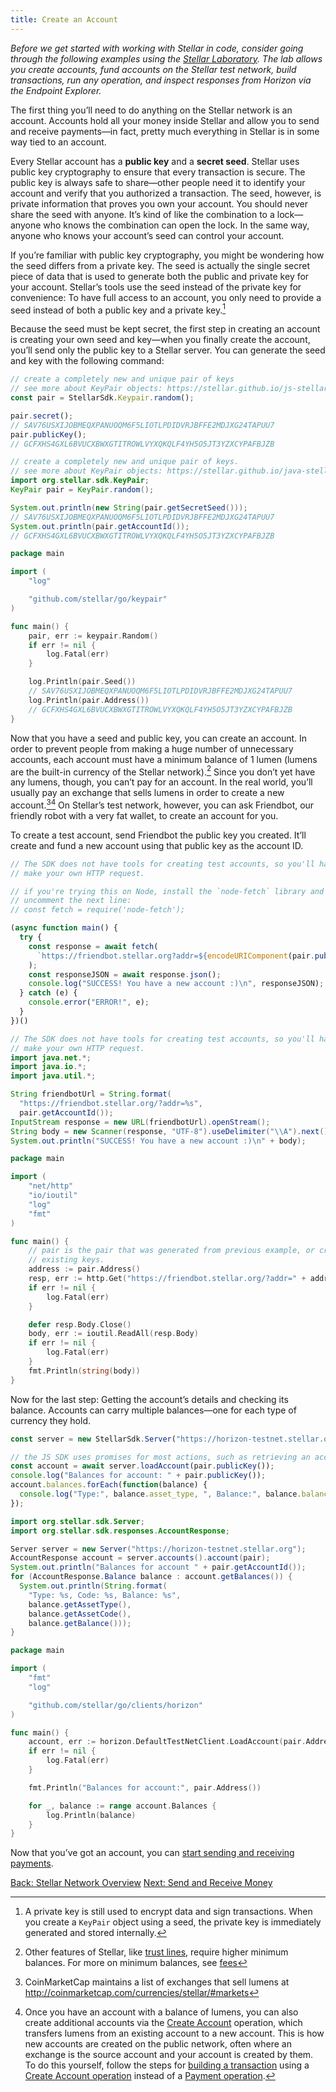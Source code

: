 ```yaml
---
title: Create an Account
---
```


_Before we get started with working with Stellar in code, consider going through the following
examples using the [Stellar Laboratory](https://www.stellar.org/laboratory/). The lab allows you
create accounts, fund accounts on the Stellar test network, build transactions, run any operation,
and inspect responses from Horizon via the Endpoint Explorer._

The first thing you’ll need to do anything on the Stellar network is an account. Accounts hold all
your money inside Stellar and allow you to send and receive payments—in fact, pretty much
everything in Stellar is in some way tied to an account.

Every Stellar account has a **public key** and a **secret seed**. Stellar uses public key
cryptography to ensure that every transaction is secure. The public key is always safe to
share—other people need it to identify your account and verify that you authorized a transaction.
The seed, however, is private information that proves you own your account. You should never share
the seed with anyone. It’s kind of like the combination to a lock—anyone who knows the combination
can open the lock. In the same way, anyone who knows your account’s seed can control your account.

If you’re familiar with public key cryptography, you might be wondering how the seed differs from a
private key. The seed is actually the single secret piece of data that is used to generate both the
public and private key for your account. Stellar’s tools use the seed instead of the private key
for convenience: To have full access to an account, you only need to provide a seed instead of both
a public key and a private key.[^1]

Because the seed must be kept secret, the first step in creating an account is creating your own
seed and key—when you finally create the account, you’ll send only the public key to a Stellar
server. You can generate the seed and key with the following command:

<code-example name="Generating Keys">

```js
// create a completely new and unique pair of keys
// see more about KeyPair objects: https://stellar.github.io/js-stellar-sdk/Keypair.html
const pair = StellarSdk.Keypair.random();

pair.secret();
// SAV76USXIJOBMEQXPANUOQM6F5LIOTLPDIDVRJBFFE2MDJXG24TAPUU7
pair.publicKey();
// GCFXHS4GXL6BVUCXBWXGTITROWLVYXQKQLF4YH5O5JT3YZXCYPAFBJZB
```

```java
// create a completely new and unique pair of keys.
// see more about KeyPair objects: https://stellar.github.io/java-stellar-sdk/org/stellar/sdk/KeyPair.html
import org.stellar.sdk.KeyPair;
KeyPair pair = KeyPair.random();

System.out.println(new String(pair.getSecretSeed()));
// SAV76USXIJOBMEQXPANUOQM6F5LIOTLPDIDVRJBFFE2MDJXG24TAPUU7
System.out.println(pair.getAccountId());
// GCFXHS4GXL6BVUCXBWXGTITROWLVYXQKQLF4YH5O5JT3YZXCYPAFBJZB
```

```go
package main

import (
	"log"

	"github.com/stellar/go/keypair"
)

func main() {
	pair, err := keypair.Random()
	if err != nil {
		log.Fatal(err)
	}

	log.Println(pair.Seed())
	// SAV76USXIJOBMEQXPANUOQM6F5LIOTLPDIDVRJBFFE2MDJXG24TAPUU7
	log.Println(pair.Address())
	// GCFXHS4GXL6BVUCXBWXGTITROWLVYXQKQLF4YH5O5JT3YZXCYPAFBJZB
}
```

</code-example>

Now that you have a seed and public key, you can create an account. In order to prevent people from
making a huge number of unnecessary accounts, each account must have a minimum balance of 1 lumen
(lumens are the built-in currency of the Stellar network).[^2] Since you don’t yet have any lumens,
though, you can’t pay for an account. In the real world, you’ll usually pay an exchange that sells
lumens in order to create a new account.[^3][^4] On Stellar’s test network, however, you can ask
Friendbot, our friendly robot with a very fat wallet, to create an account for you.

To create a test account, send Friendbot the public key you created. It’ll create and fund a new
account using that public key as the account ID.

<code-example name="Creating a test account">

```js
// The SDK does not have tools for creating test accounts, so you'll have to
// make your own HTTP request.

// if you're trying this on Node, install the `node-fetch` library and
// uncomment the next line:
// const fetch = require('node-fetch');

(async function main() {
  try {
    const response = await fetch(
      `https://friendbot.stellar.org?addr=${encodeURIComponent(pair.publicKey())}`
    );
    const responseJSON = await response.json();
    console.log("SUCCESS! You have a new account :)\n", responseJSON);
  } catch (e) {
    console.error("ERROR!", e);
  }
})()
```

```java
// The SDK does not have tools for creating test accounts, so you'll have to
// make your own HTTP request.
import java.net.*;
import java.io.*;
import java.util.*;

String friendbotUrl = String.format(
  "https://friendbot.stellar.org/?addr=%s",
  pair.getAccountId());
InputStream response = new URL(friendbotUrl).openStream();
String body = new Scanner(response, "UTF-8").useDelimiter("\\A").next();
System.out.println("SUCCESS! You have a new account :)\n" + body);
```

```go
package main

import (
	"net/http"
	"io/ioutil"
	"log"
	"fmt"
)

func main() {
	// pair is the pair that was generated from previous example, or create a pair based on
	// existing keys.
	address := pair.Address()
	resp, err := http.Get("https://friendbot.stellar.org/?addr=" + address)
	if err != nil {
		log.Fatal(err)
	}

	defer resp.Body.Close()
	body, err := ioutil.ReadAll(resp.Body)
	if err != nil {
		log.Fatal(err)
	}
	fmt.Println(string(body))
}
```

</code-example>

Now for the last step: Getting the account’s details and checking its balance. Accounts can carry
multiple balances—one for each type of currency they hold.

<code-example name="Getting account details">

```js
const server = new StellarSdk.Server("https://horizon-testnet.stellar.org");

// the JS SDK uses promises for most actions, such as retrieving an account
const account = await server.loadAccount(pair.publicKey());
console.log("Balances for account: " + pair.publicKey());
account.balances.forEach(function(balance) {
  console.log("Type:", balance.asset_type, ", Balance:", balance.balance);
});
```

```java
import org.stellar.sdk.Server;
import org.stellar.sdk.responses.AccountResponse;

Server server = new Server("https://horizon-testnet.stellar.org");
AccountResponse account = server.accounts().account(pair);
System.out.println("Balances for account " + pair.getAccountId());
for (AccountResponse.Balance balance : account.getBalances()) {
  System.out.println(String.format(
    "Type: %s, Code: %s, Balance: %s",
    balance.getAssetType(),
    balance.getAssetCode(),
    balance.getBalance()));
}
```

```go
package main

import (
	"fmt"
	"log"

	"github.com/stellar/go/clients/horizon"
)

func main() {
	account, err := horizon.DefaultTestNetClient.LoadAccount(pair.Address())
	if err != nil {
		log.Fatal(err)
	}

	fmt.Println("Balances for account:", pair.Address())

	for _, balance := range account.Balances {
		log.Println(balance)
	}
}
```

</code-example>

Now that you’ve got an account, you can [start sending and receiving payments](transactions.md).

<div class="sequence-navigation">
  <a class="button button--previous" href="index.md">Back: Stellar Network Overview</a>
  <a class="button button--next" href="transactions.md">Next: Send and Receive Money</a>
</div>

[^1]: A private key is still used to encrypt data and sign transactions. When you create a `KeyPair` object using a seed, the private key is immediately generated and stored internally.
[^2]: Other features of Stellar, like [trust lines](../concepts/assets.md#trustlines), require higher minimum balances. For more on minimum balances, see [fees](../concepts/fees.md#minimum-account-balance)
[^3]: CoinMarketCap maintains a list of exchanges that sell lumens at http://coinmarketcap.com/currencies/stellar/#markets
[^4]: Once you have an account with a balance of lumens, you can also create additional accounts
  via the [Create Account](../concepts/list-of-operations.md#create-account) operation, which
  transfers lumens from an existing account to a new account. This is how new accounts are
  created on the public network, often where an exchange is the source account and your account is
  created by them. To do this yourself, follow the steps for [building a
  transaction](transactions.md#building-a-transaction) using a [Create Account
  operation](../concepts/list-of-operations.md#create-account) instead of a [Payment
  operation](../concepts/list-of-operations.md#payment).
